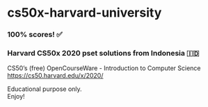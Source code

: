 # cs50x-harvard-university
### 100% scores! ✅
### Harvard CS50x 2020 pset solutions from Indonesia 🇮🇩

CS50’s (free) OpenCourseWare - Introduction to Computer Science\
https://cs50.harvard.edu/x/2020/ 

Educational purpose only.\
Enjoy!



